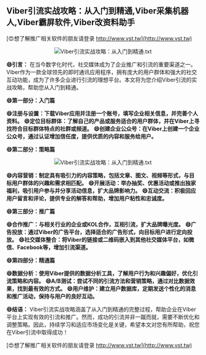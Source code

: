 ## **Viber引流实战攻略：从入门到精通,Viber采集机器人,Viber霸屏软件,Viber改资料助手**

[😍想了解推广相关软件的朋友请登录 http://www.vst.tw](http://www.vst.tw)

 <center><img src="https://vst.tw/MP4/tuiguang/png/3.png" alt="Viber引流实战攻略：从入门到精通.txt"></center>

**😄引言：**
在当今数字化时代，社交媒体成为了企业推广和引流的重要渠道之一。Viber作为一款全球领先的即时通讯应用程序，拥有庞大的用户群体和强大的社交互动功能，成为了许多企业进行引流的理想平台。本文将为您介绍Viber引流的实战攻略，帮助您从入门到精通。

**😄第一部分：入门篇**

**😄注册与设置：下载Viber应用并注册一个账号，填写企业相关信息，并完善个人资料。**
**😄定位目标群体：了解自己的产品或服务适合的用户群体，并在Viber上寻找符合目标群体特点的社群或频道。**
**😄创建企业公众号：在Viber上创建一个企业公众号，通过认证增加信任度，提供优质的内容和服务给用户。**

**😄第二部分：策略篇**

 <center><img src="https://vst.tw/MP4/tuiguang/png/4.png" alt="Viber引流实战攻略：从入门到精通.txt"></center>

**😄内容营销：制定具有吸引力的内容策略，包括文章、图文、视频等形式，与目标用户群体的兴趣和需求相匹配。**
**😄开展活动：举办抽奖、优惠活动或推出独家福利，吸引用户参与并分享活动信息，扩大品牌影响力。**
**😄互动交流：积极回应用户留言和评论，提供专业的解答和帮助，增加用户粘性和忠诚度。**

**😄第三部分：推广篇**

**😄合作推广：与相关行业的企业或KOL合作，互相引流，扩大品牌曝光度。**
**😄广告投放：通过Viber的广告平台，选择适合的广告形式，向目标用户进行定向投放。**
**😄社交媒体整合：将Viber的链接或二维码嵌入到其他社交媒体平台，如微信、Facebook等，增加引流渠道。**

**😄第四部分：精通篇**

**😄数据分析：使用Viber提供的数据分析工具，了解用户行为和兴趣偏好，优化引流策略和内容。**
**😄A/B测试：尝试不同的引流方法和营销策略，通过对比数据效果，找到最有效的方式。**
**😄用户维护：建立用户数据库，定期发送个性化的消息和推广活动，保持与用户的良好互动。**

**😄结语：**
Viber引流实战攻略涵盖了从入门到精通的完整过程，帮助企业在Viber平台上实现有效的引流和推广。然而，成功的引流并非一蹴而就，需要不断优化和调整策略。因此，持续学习和适应市场变化是关键，希望本文对您有所帮助，祝您在Viber引流中取得成功！

[😍想了解推广相关软件的朋友请登录 http://www.vst.tw](http://www.vst.tw)




